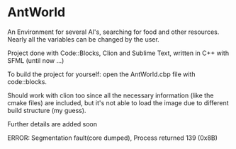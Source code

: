 # AntWorld
An Environment for several AI's, searching for food and other resources.
Nearly all the variables can be changed by the user.


Project done with Code::Blocks, Clion and Sublime Text, written in C++ with SFML (until now ...)




To build the project for yourself: open the AntWorld.cbp file with code::blocks.

Should work with clion too since all the necessary information (like the cmake files) are included, but it's not able to load the image due to different build structure (my guess).





Further details are added soon


ERROR: Segmentation fault(core dumped), Process returned 139 (0x8B)
